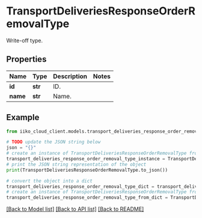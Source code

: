 # TransportDeliveriesResponseOrderRemovalType

Write-off type.

## Properties

Name | Type | Description | Notes
------------ | ------------- | ------------- | -------------
**id** | **str** | ID. | 
**name** | **str** | Name. | 

## Example

```python
from iiko_cloud_client.models.transport_deliveries_response_order_removal_type import TransportDeliveriesResponseOrderRemovalType

# TODO update the JSON string below
json = "{}"
# create an instance of TransportDeliveriesResponseOrderRemovalType from a JSON string
transport_deliveries_response_order_removal_type_instance = TransportDeliveriesResponseOrderRemovalType.from_json(json)
# print the JSON string representation of the object
print(TransportDeliveriesResponseOrderRemovalType.to_json())

# convert the object into a dict
transport_deliveries_response_order_removal_type_dict = transport_deliveries_response_order_removal_type_instance.to_dict()
# create an instance of TransportDeliveriesResponseOrderRemovalType from a dict
transport_deliveries_response_order_removal_type_from_dict = TransportDeliveriesResponseOrderRemovalType.from_dict(transport_deliveries_response_order_removal_type_dict)
```
[[Back to Model list]](../README.md#documentation-for-models) [[Back to API list]](../README.md#documentation-for-api-endpoints) [[Back to README]](../README.md)


